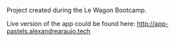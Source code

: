 Project created during the Le Wagon Bootcamp.

Live version of the app could be found here: http://app-pastels.alexandrearaujo.tech
